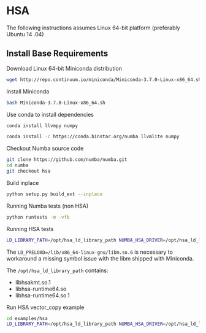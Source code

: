 HSA
===

The following instructions assumes Linux 64-bit platform (preferably Ubuntu 14
.04)

Install Base Requirements
--------------------------

Download Linux 64-bit Miniconda distribution

```bash
wget http://repo.continuum.io/miniconda/Miniconda-3.7.0-Linux-x86_64.sh
```

Install Miniconda

```bash
bash Miniconda-3.7.0-Linux-x86_64.sh
```

Use conda to install dependencies

```bash
conda install llvmpy numpy
```

```bash
conda install -c https://conda.binstar.org/numba llvmlite numpy
```

Checkout Numba source code

```bash
git clone https://github.com/numba/numba.git
cd numba
git checkout hsa
```

Build inplace
```bash
python setup.py build_ext --inplace
```

Running Numba tests (non HSA)

```bash
python runtests -m -vfb
```

Running HSA tests

```bash
LD_LIBRARY_PATH=/opt/hsa_ld_library_path NUMBA_HSA_DRIVER=/opt/hsa_ld_library_path/libhsa-runtime64.so LD_PRELOAD=/lib/x86_64-linux-gnu/libm.so.6 python -m numba.hsa.tests.hsadrv.runtests
```

The `LD_PRELOAD=/lib/x86_64-linux-gnu/libm.so.6` is necessary to workaround a 
missing symbol issue with the libm shipped with Miniconda.

The `/opt/hsa_ld_library_path` contains: 

- libhsakmt.so.1  
- libhsa-runtime64.so  
- libhsa-runtime64.so.1

Run HSA vector_copy example

```bash
cd examples/hsa
LD_LIBRARY_PATH=/opt/hsa_ld_library_path NUMBA_HSA_DRIVER=/opt/hsa_ld_library_path/libhsa-runtime64.so LD_PRELOAD=/lib/x86_64-linux-gnu/libm.so.6 python vector_copy.py
```


